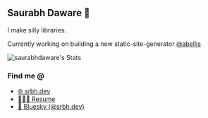 ## Saurabh Daware 🌻

I make silly libraries. 

Currently working on building a new static-site-generator [@abelljs](https://github.com/abelljs)

![saurabhdaware's Stats](https://github-readme-stats.vercel.app/api?username=saurabhdaware&theme=graywhite&show_icons=true&hide_border=false&count_private=true&include_all_commits=true&hide=prs,issues,contribs&show=reviews&hide_title=true)

### Find me @

- [🌐 srbh.dev](https://srbh.dev/)
- [🧑🏻‍💻 Resume](https://saurabhdaware.in/resume)
- [🦋 Bluesky (@srbh.dev)](https://bsky.app/profile/srbh.dev)



